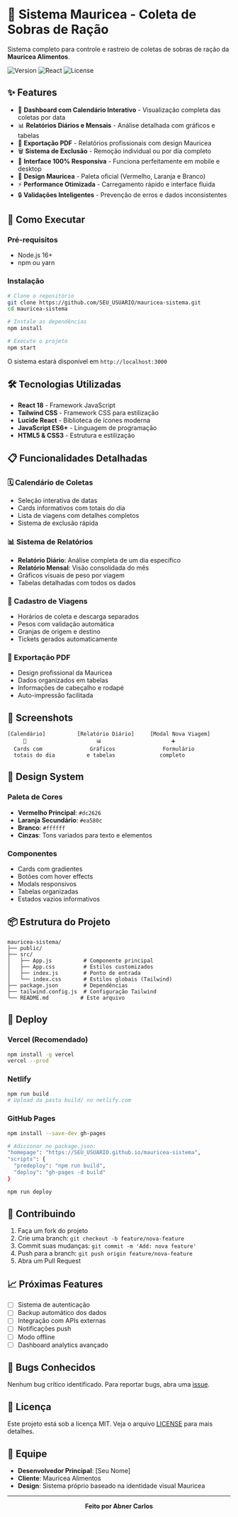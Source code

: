 # 🚛 Sistema Mauricea - Coleta de Sobras de Ração

Sistema completo para controle e rastreio de coletas de sobras de ração da **Mauricea Alimentos**.

![Version](https://img.shields.io/badge/version-1.0.0-red)
![React](https://img.shields.io/badge/React-18-blue)
![License](https://img.shields.io/badge/license-MIT-green)

## ✨ Features

- 📅 **Dashboard com Calendário Interativo** - Visualização completa das coletas por data
- 📊 **Relatórios Diários e Mensais** - Análise detalhada com gráficos e tabelas
- 📄 **Exportação PDF** - Relatórios profissionais com design Mauricea
- 🗑️ **Sistema de Exclusão** - Remoção individual ou por dia completo
- 📱 **Interface 100% Responsiva** - Funciona perfeitamente em mobile e desktop
- 🎨 **Design Mauricea** - Paleta oficial (Vermelho, Laranja e Branco)
- ⚡ **Performance Otimizada** - Carregamento rápido e interface fluida
- 🔒 **Validações Inteligentes** - Prevenção de erros e dados inconsistentes

## 🚀 Como Executar

### Pré-requisitos
- Node.js 16+ 
- npm ou yarn

### Instalação
```bash
# Clone o repositório
git clone https://github.com/SEU_USUARIO/mauricea-sistema.git
cd mauricea-sistema

# Instale as dependências
npm install

# Execute o projeto
npm start
```

O sistema estará disponível em `http://localhost:3000`

## 🛠️ Tecnologias Utilizadas

- **React 18** - Framework JavaScript
- **Tailwind CSS** - Framework CSS para estilização
- **Lucide React** - Biblioteca de ícones moderna
- **JavaScript ES6+** - Linguagem de programação
- **HTML5 & CSS3** - Estrutura e estilização

## 📋 Funcionalidades Detalhadas

### 🗓️ Calendário de Coletas
- Seleção interativa de datas
- Cards informativos com totais do dia
- Lista de viagens com detalhes completos
- Sistema de exclusão rápida

### 📊 Sistema de Relatórios
- **Relatório Diário**: Análise completa de um dia específico
- **Relatório Mensal**: Visão consolidada do mês
- Gráficos visuais de peso por viagem
- Tabelas detalhadas com todos os dados

### 🚚 Cadastro de Viagens
- Horários de coleta e descarga separados
- Pesos com validação automática
- Granjas de origem e destino
- Tickets gerados automaticamente

### 📄 Exportação PDF
- Design profissional da Mauricea
- Dados organizados em tabelas
- Informações de cabeçalho e rodapé
- Auto-impressão facilitada

## 📱 Screenshots

```
[Calendário]          [Relatório Diário]     [Modal Nova Viagem]
     📅                      📊                      ➕
  Cards com               Gráficos               Formulário
  totais do dia          e tabelas              completo
```

## 🎨 Design System

### Paleta de Cores
- **Vermelho Principal**: `#dc2626`
- **Laranja Secundário**: `#ea580c` 
- **Branco**: `#ffffff`
- **Cinzas**: Tons variados para texto e elementos

### Componentes
- Cards com gradientes
- Botões com hover effects
- Modals responsivos
- Tabelas organizadas
- Estados vazios informativos

## 📦 Estrutura do Projeto

```
mauricea-sistema/
├── public/
├── src/
│   ├── App.js          # Componente principal
│   ├── App.css         # Estilos customizados
│   ├── index.js        # Ponto de entrada
│   └── index.css       # Estilos globais (Tailwind)
├── package.json        # Dependências
├── tailwind.config.js  # Configuração Tailwind
└── README.md          # Este arquivo
```

## 🚀 Deploy

### Vercel (Recomendado)
```bash
npm install -g vercel
vercel --prod
```

### Netlify
```bash
npm run build
# Upload da pasta build/ no netlify.com
```

### GitHub Pages
```bash
npm install --save-dev gh-pages

# Adicionar no package.json:
"homepage": "https://SEU_USUARIO.github.io/mauricea-sistema",
"scripts": {
  "predeploy": "npm run build",
  "deploy": "gh-pages -d build"
}

npm run deploy
```

## 🤝 Contribuindo

1. Faça um fork do projeto
2. Crie uma branch: `git checkout -b feature/nova-feature`
3. Commit suas mudanças: `git commit -m 'Add: nova feature'`
4. Push para a branch: `git push origin feature/nova-feature`
5. Abra um Pull Request

## 📈 Próximas Features

- [ ] Sistema de autenticação
- [ ] Backup automático dos dados
- [ ] Integração com APIs externas
- [ ] Notificações push
- [ ] Modo offline
- [ ] Dashboard analytics avançado

## 🐛 Bugs Conhecidos

Nenhum bug crítico identificado. Para reportar bugs, abra uma [issue](https://github.com/SEU_USUARIO/mauricea-sistema/issues).

## 📄 Licença

Este projeto está sob a licença MIT. Veja o arquivo [LICENSE](LICENSE) para mais detalhes.

## 👥 Equipe

- **Desenvolvedor Principal**: [Seu Nome]
- **Cliente**: Mauricea Alimentos
- **Design**: Sistema próprio baseado na identidade visual Mauricea

---

<div align="center">
  <strong>Feito por Abner Carlos</strong>
</div>
